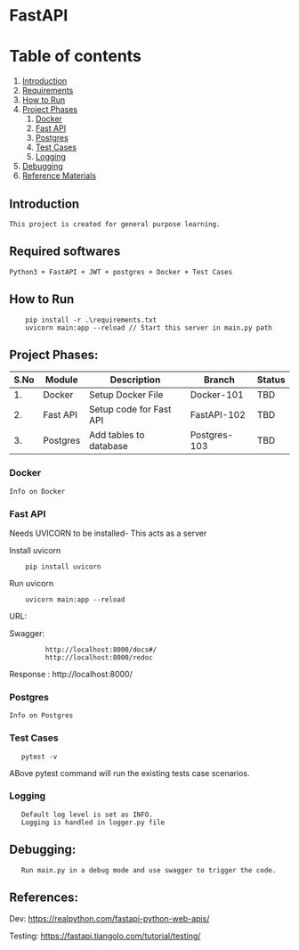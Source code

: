 # FastAPI

# Table of contents
1. [Introduction](#introduction)
2. [Requirements](#requirements)
3. [How to Run](#howtorun)
4. [Project Phases](#phases)
    1. [Docker](#docker)
    2. [Fast API](#fastapi)
    3. [Postgres](#db)
    4. [Test Cases](#tests)
    5. [Logging](#logs)
5. [Debugging](#debug)
6. [Reference Materials](#ref)

## Introduction <a name="introduction"></a>
    This project is created for general purpose learning.


## Required softwares <a name="requirements"></a>
```text
Python3 + FastAPI + JWT + postgres + Docker + Test Cases
```

## How to Run <a name="howtorun"></a>
```commandline
    pip install -r .\requirements.txt
    uvicorn main:app --reload // Start this server in main.py path
```

## Project Phases: <a name="phases"></a>

| S.No  | Module | Description | Branch | Status |
| ----- | ------ | ------ | ------ | ------ |
| 1.  | Docker  | Setup Docker File | Docker-101 | TBD |
| 2.  | Fast API  | Setup code for Fast API | FastAPI-102 | TBD |
| 3.  | Postgres  | Add tables to database | Postgres-103 | TBD |

### Docker <a name="docker"></a>
```text
Info on Docker
```

### Fast API <a name="fastapi"></a>

Needs UVICORN to be installed- This acts as a server

Install uvicorn
```commandline
    pip install uvicorn
```

Run uvicorn
```commandline
    uvicorn main:app --reload
```

URL:

Swagger: 
```text
         http://localhost:8000/docs#/
         http://localhost:8000/redoc
```

Response : http://localhost:8000/


### Postgres <a name="db"></a>
```text
Info on Postgres
```

### Test Cases <a name="tests"></a>
```commandline
   pytest -v
```
ABove pytest command will run the existing tests case scenarios.

### Logging <a name="logs"></a>
```text
   Default log level is set as INFO.
   Logging is handled in logger.py file
```

## Debugging: <a name="debug"></a>

```text
   Run main.py in a debug mode and use swagger to trigger the code.
```

## References: <a name="ref"></a>

Dev: https://realpython.com/fastapi-python-web-apis/

Testing: https://fastapi.tiangolo.com/tutorial/testing/

